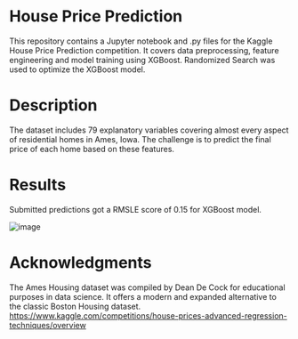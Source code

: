 # House Price Prediction
This repository contains a Jupyter notebook and .py files for the Kaggle House Price Prediction competition. It covers data preprocessing, feature engineering and model training using XGBoost. Randomized Search was used to optimize the XGBoost model.


# Description
The dataset includes 79 explanatory variables covering almost every aspect of residential homes in Ames, Iowa. The challenge is to predict the final price of each home based on these features. 

# Results
Submitted predictions got a  RMSLE score of 0.15 for XGBoost model.

![image](https://github.com/user-attachments/assets/6a9155b4-4688-45fe-8ec0-90a1efa1037a)

# Acknowledgments
The Ames Housing dataset was compiled by Dean De Cock for educational purposes in data science. It offers a modern and expanded alternative to the classic Boston Housing dataset.
https://www.kaggle.com/competitions/house-prices-advanced-regression-techniques/overview

